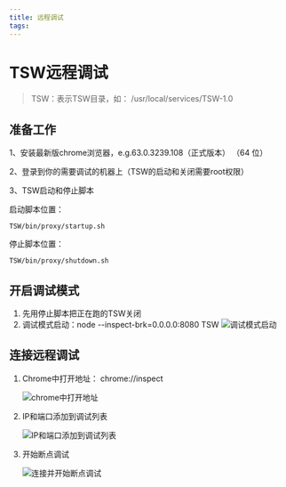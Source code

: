 ```yaml
---
title: 远程调试
tags:
---
```

# TSW远程调试

> TSW：表示TSW目录，如： /usr/local/services/TSW-1.0

## 准备工作

1、安装最新版chrome浏览器，e.g.63.0.3239.108（正式版本） （64 位）

2、登录到你的需要调试的机器上（TSW的启动和关闭需要root权限）

3、TSW启动和停止脚本

启动脚本位置：

	TSW/bin/proxy/startup.sh

停止脚本位置：

	TSW/bin/proxy/shutdown.sh

## 开启调试模式

1. 先用停止脚本把正在跑的TSW关闭
1. 调试模式启动：node --inspect-brk=0.0.0.0:8080 TSW
    ![调试模式启动](./debug-1.png)

## 连接远程调试

1. Chrome中打开地址： chrome://inspect

    ![chrome中打开地址](./debug-2.png)

1. IP和端口添加到调试列表

    ![IP和端口添加到调试列表](./debug-3.png)

1. 开始断点调试

    ![连接并开始断点调试](./debug-4.png)